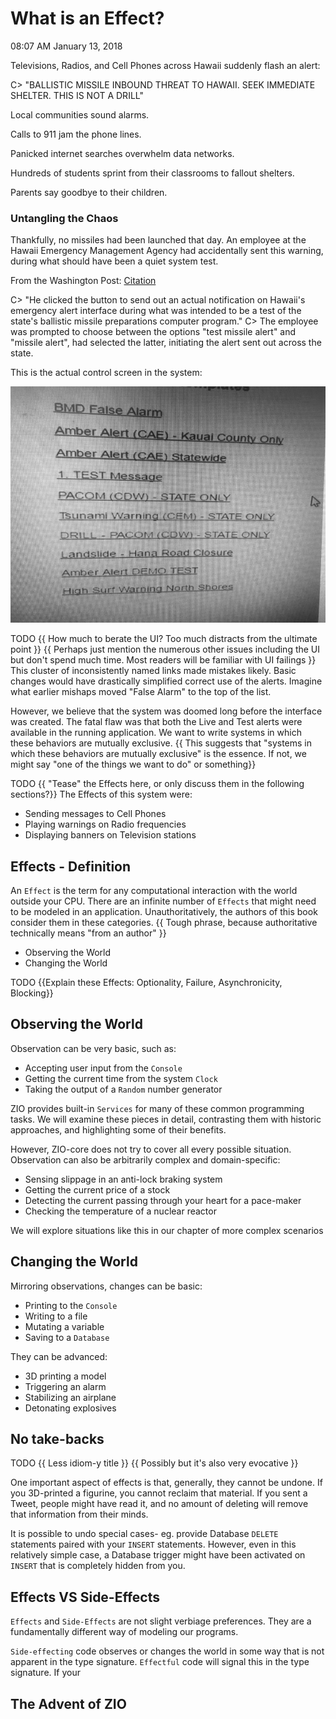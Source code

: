 # What is an Effect?

08:07 AM January 13, 2018

Televisions, Radios, and Cell Phones across Hawaii suddenly flash an alert:

C> "BALLISTIC MISSILE INBOUND THREAT TO HAWAII. SEEK IMMEDIATE SHELTER. THIS IS NOT A DRILL"

Local communities sound alarms.

Calls to 911 jam the phone lines.

Panicked internet searches overwhelm data networks.

Hundreds of students sprint from their classrooms to fallout shelters.

Parents say goodbye to their children.

### Untangling the Chaos
Thankfully, no missiles had been launched that day.
An employee at the Hawaii Emergency Management Agency had accidentally sent this warning, during what should have been a quiet system test.

From the Washington Post: [Citation](15_citations.md#hawaii-alert)

C> "He clicked the button to send out an actual notification on Hawaii's emergency alert interface during what was intended to be a test of the state's ballistic missile preparations computer program."
C> The employee was prompted to choose between the options "test missile alert" and "missile alert", had selected the latter, initiating the alert sent out across the state.

This is the actual control screen in the system:

![](images/HawaiiAlertSystem.jpg)

TODO {{ How much to berate the UI? Too much distracts from the ultimate point }}
{{ Perhaps just mention the numerous other issues including the UI but don't spend much time. Most readers will be familiar with UI failings }}
This cluster of inconsistently named links made mistakes likely.
Basic changes would have drastically simplified correct use of the alerts.
Imagine what earlier mishaps moved "False Alarm" to the top of the list.

However, we believe that the system was doomed long before the interface was created.
The fatal flaw was that both the Live and Test alerts were available in the running application.
We want to write systems in which these behaviors are mutually exclusive.
{{ This suggests that "systems in which these behaviors are mutually exclusive" is the essence. If not, we might say "one of the things we want to do" or something}}


TODO {{ "Tease" the Effects here, or only discuss them in the following sections?}}
The Effects of this system were:

  - Sending messages to Cell Phones
  - Playing warnings on Radio frequencies
  - Displaying banners on Television stations

## Effects - Definition

An `Effect` is the term for any computational interaction with the world outside your CPU.
There are an infinite number of `Effects` that might need to be modeled in an application.
Unauthoritatively, the authors of this book consider them in these categories.
{{ Tough phrase, because authoritative technically means "from an author" }}

- Observing the World
- Changing the World

TODO {{Explain these Effects: Optionality, Failure, Asynchronicity, Blocking}}

## Observing the World

Observation can be very basic, such as:

- Accepting user input from the `Console`
- Getting the current time from the system `Clock`
- Taking the output of a `Random` number generator

ZIO provides built-in `Services` for many of these common programming tasks.
We will examine these pieces in detail, contrasting them with historic approaches, and highlighting some of their benefits.

However, ZIO-core does not try to cover all every possible situation.
Observation can also be arbitrarily complex and domain-specific:

- Sensing slippage in an anti-lock braking system
- Getting the current price of a stock
- Detecting the current passing through your heart for a pace-maker
- Checking the temperature of a nuclear reactor

We will explore situations like this in our chapter of more complex scenarios

## Changing the World

Mirroring observations, changes can be basic:

- Printing to the `Console`
- Writing to a file
- Mutating a variable
- Saving to a `Database`

They can be advanced:

- 3D printing a model
- Triggering an alarm
- Stabilizing an airplane
- Detonating explosives

## No take-backs
TODO {{ Less idiom-y title }}
{{ Possibly but it's also very evocative }}

One important aspect of effects is that, generally, they cannot be undone.
If you 3D-printed a figurine, you cannot reclaim that material.
If you sent a Tweet, people might have read it, and no amount of deleting will remove that information from their minds.

It is possible to undo special cases- eg. provide Database `DELETE` statements paired with your `INSERT` statements.
However, even in this relatively simple case, a Database trigger might have been activated on `INSERT` that is completely hidden from you.

## Effects VS Side-Effects
`Effects` and `Side-Effects` are not slight verbiage preferences.
They are a fundamentally different way of modeling our programs.

`Side-effecting` code observes or changes the world in some way that is not apparent in the type signature.
`Effectful` code will signal this in the type signature.
If your

## The Advent of ZIO
